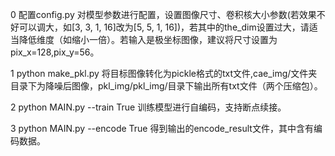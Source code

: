 0    配置config.py   对模型参数进行配置，设置图像尺寸、卷积核大小参数(若效果不好可以调大，如[3, 3, 1, 16]改为[5, 5, 1, 16])，若其中的the_dim设置过大，请适当降低维度（如缩小一倍）。若输入是极坐标图像，建议将尺寸设置为pix_x=128,pix_y=56。

1    python make_pkl.py  将目标图像转化为pickle格式的txt文件,cae_img/文件夹目录下为降噪后图像，pkl_img/pkl_img/目录下输出所有txt文件（两个压缩包）。

2    python MAIN.py --train True   训练模型进行自编码，支持断点续接。

3    python MAIN.py --encode True  得到输出的encode_result文件，其中含有编码数据。
